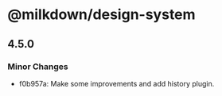 # @milkdown/design-system

## 4.5.0
### Minor Changes

- f0b957a: Make some improvements and add history plugin.
